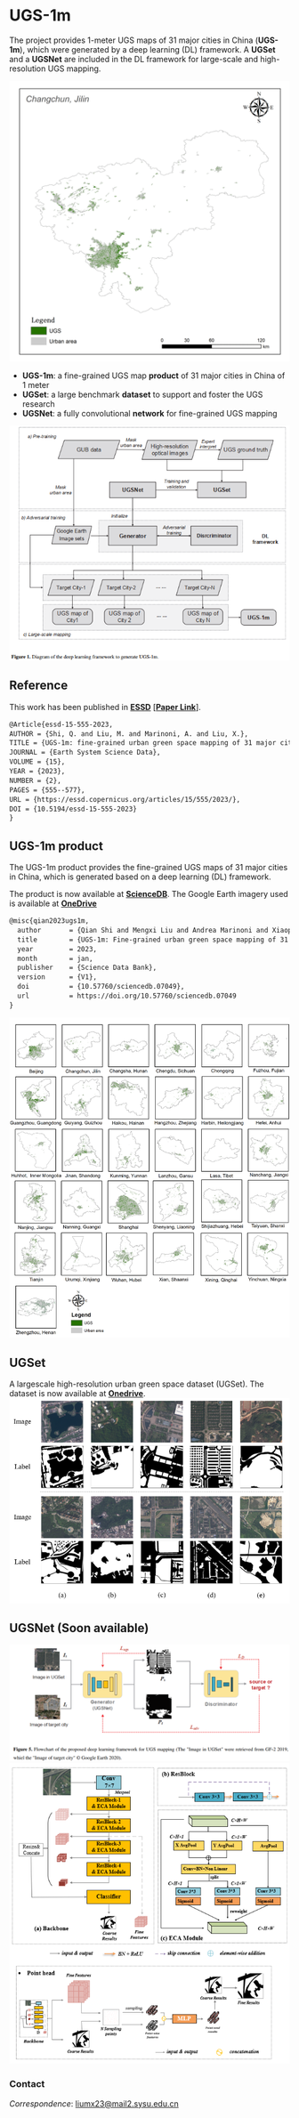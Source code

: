 # UGS-1m

The project provides 1-meter UGS maps of 31 major cities in China (**UGS-1m**), which were generated by a deep learning (DL) framework. A **UGSet** and a **UGSNet** are included in the DL framework for large-scale and high-resolution UGS mapping.

<div align=center><img src="imgs/ugs_maps.gif" width="600" alt="UGS-1m"/><br/></div>

 - **UGS-1m**: a fine-grained UGS map **product** of 31 major cities in China of 1 meter
 - **UGSet**: a large benchmark **dataset** to support and foster the UGS research
 - **UGSNet**: a fully convolutional **network** for fine-grained UGS mapping

![diagram](imgs/diagram.png)


## Reference
This work has been published in [**ESSD**](https://www.earth-system-science-data.net/) [[**Paper Link**](https://essd.copernicus.org/preprints/essd-2022-75/)].

```markdown
@Article{essd-15-555-2023,
AUTHOR = {Shi, Q. and Liu, M. and Marinoni, A. and Liu, X.},
TITLE = {UGS-1m: fine-grained urban green space mapping of 31 major cities in China based on the deep learning framework},
JOURNAL = {Earth System Science Data},
VOLUME = {15},
YEAR = {2023},
NUMBER = {2},
PAGES = {555--577},
URL = {https://essd.copernicus.org/articles/15/555/2023/},
DOI = {10.5194/essd-15-555-2023}
}
```


## UGS-1m product 

The UGS-1m product provides the fine-grained UGS maps of 31 major cities in China, which is generated based on a deep learning (DL) framework. 

The product is now available at [**ScienceDB**](https://doi.org/10.57760/sciencedb.07049).
The Google Earth imagery used is available at [**OneDrive**](https://mail2sysueducn-my.sharepoint.com/:f:/g/personal/liumx23_mail2_sysu_edu_cn/EuILVq8vbopKu_juqg4ams8BythT7i1Oe7X-9kQaVn-LAw?e=9aBqSq)

```markdown
@misc{qian2023ugs1m,
  author       = {Qian Shi and Mengxi Liu and Andrea Marinoni and Xiaoping Liu},
  title        = {UGS-1m: Fine-grained urban green space mapping of 31 major cities in China based on the deep learning framework},
  year         = 2023,
  month        = jan,
  publisher    = {Science Data Bank},
  version      = {V1},
  doi          = {10.57760/sciencedb.07049},
  url          = https://doi.org/10.57760/sciencedb.07049
}
```
![UGS-1m](imgs/ugs-1m.png)

## UGSet
A largescale high-resolution urban green space dataset (UGSet). The dataset is now available at [**Onedrive**](https://mail2sysueducn-my.sharepoint.com/:f:/g/personal/liumx23_mail2_sysu_edu_cn/EuFVXihDii5OnZB22wJATGkB0zcqNDloT3KkxUwiW3rM8g?e=vq3bpy).
![UGSet](imgs/UGSet.png)


## UGSNet  (Soon available)
![framework](imgs/DL_framework.png)
![UGSNet](imgs/UGSNet.png)

### Contact
*Correspondence*: liumx23@mail2.sysu.edu.cn

